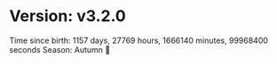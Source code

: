 # Version: v3.2.0
Time since birth: 1157 days, 27769 hours, 1666140 minutes, 99968400 seconds
Season: Autumn 🍁
